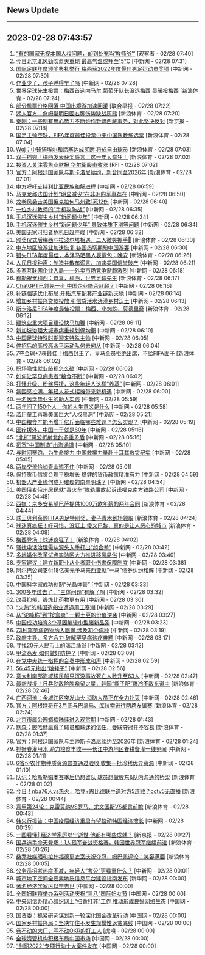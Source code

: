 ## News Update
---
2023-02-28 07:43:57
---
1. <a target="_blank" href="https://www.guancha.cn/internation/2023_02_28_681738.shtml">“有的国家无视本国人权问题，却到处充当‘教师爷’”</a> [观察者 - 02/28 07:40]
2. <a target="_blank" href="http://www.chinanews.com//sh/2023/02-28/9961911.shtml">今日北京北风劲吹蓝天重现 最高气温或升至15℃</a> [中新网 - 02/28 07:31]
3. <a target="_blank" href="http://www.chinanews.com//ty/2023/02-28/9961910.shtml">国际足联年度颁奖典礼举行 梅西获2022年度最佳男足运动员奖项</a> [中新网 - 02/28 07:30]
4. <a target="_blank" href="http://www.chinanews.com//gn/2023/02-28/9961909.shtml">作业少了，孩子睡得早了吗</a> [中新网 - 02/28 07:28]
5. <a target="_blank" href="https://k.sina.cn/article_6507359464_183de6ce8020015lig.html?from=sports&subch=osport">世界足球先生投票：梅西首选内马尔 葡萄牙队长没选梅西 吴曦投梅西</a> [新浪体育 - 02/28 07:24]
6. <a target="_blank" href="https://www.zaobao.com/realtime/china/story20230228-1367672">部分机票价格回落 中国出境游加速回暖</a> [联合早报 - 02/28 07:22]
7. <a target="_blank" href="https://k.sina.cn/article_2018499075_784fda0302001lv9y.html?from=sports&subch=osport">湖人官方：詹姆斯明日因右脚伤势缺战灰熊</a> [新浪体育 - 02/28 07:20]
8. <a target="_blank" href="https://www.bjnews.com.cn/detail-167753978514961.html">秦刚：一些别有用心势力不断炒作新疆西藏事务，对此坚决反对</a> [新京报 - 02/28 07:18]
9. <a target="_blank" href="https://k.sina.cn/article_2018499075_784fda0302001lv9r.html?from=sports&subch=osport">国足主帅空缺，FIFA年度最佳投票中无中国队教练选票</a> [新浪体育 - 02/28 07:04]
10. <a target="_blank" href="https://k.sina.cn/article_2018499075_784fda0302001lv9q.html?from=sports&subch=osport">Woj：中锋诺埃尔和活塞达成买断 将成自由球员</a> [新浪体育 - 02/28 07:03]
11. <a target="_blank" href="https://k.sina.cn/article_2018499075_m784fda0303301lv9s.html?from=sports&subch=osport">双手插兜！梅西发表获奖感言：这一年太疯狂！</a> [新浪体育 - 02/28 07:02]
12. <a target="_blank" href="https://www.rfi.fr/cn/%E8%B4%A2%E7%BB%8F%E5%BF%AB%E8%AE%AF/20230227-%E7%BE%8E%E5%9B%BD%E5%8D%87%E6%81%AF%E7%96%91%E8%99%91%E5%BC%95%E5%8F%91%E6%8C%AB%E8%B7%8C%E5%90%8E-%E6%AC%A7%E6%B4%B2%E8%82%A1%E5%B8%82%E5%8F%8D%E5%BC%B9%E6%94%B6%E6%B6%A8">投资人关注零售业财报  华尔街股市收涨</a> [RFI - 02/28 07:02]
13. <a target="_blank" href="https://k.sina.cn/article_1698513182_653d411e04001dk7n.html?from=sports&subch=osport">官方：阿根廷国家队与斯卡洛尼续约，新合同至2026年</a> [新浪体育 - 02/28 07:01]
14. <a target="_blank" href="http://www.chinanews.com//gn/2023/02-28/9961906.shtml">中方呼吁支持利比亚民族和解进程</a> [中新网 - 02/28 06:59]
15. <a target="_blank" href="http://www.chinanews.com//gj/2023/02-28/9961905.shtml">马克龙称法国计划“明显减少”在非洲的军事存在</a> [中新网 - 02/28 06:50]
16. <a target="_blank" href="http://www.chinanews.com//gj/2023/02-28/9961904.shtml">龙卷风袭击美国俄克拉何马州致1死12伤</a> [中新网 - 02/28 06:40]
17. <a target="_blank" href="http://www.chinanews.com//sh/2023/02-28/9961901.shtml">一位乡村教师的“手机攻防战”</a> [中新网 - 02/28 06:35]
18. <a target="_blank" href="http://www.chinanews.com//sh/2023/02-28/9961900.shtml">手机沉迷催生乡村“新问题少年”</a> [中新网 - 02/28 06:34]
19. <a target="_blank" href="http://www.chinanews.com//sh/2023/02-28/9961900.shtml">手机沉迷催生乡村“新问题少年” 导致体质下滑等问题</a> [中新网 - 02/28 06:34]
20. <a target="_blank" href="http://www.chinanews.com//gj/2023/02-28/9961899.shtml">美国无家可归者危机日趋严峻</a> [中新网 - 02/28 06:32]
21. <a target="_blank" href="https://k.sina.cn/article_2018499075_784fda0302001lv9a.html?from=sports&subch=osport">颁奖仪式后梅西与拉波尔塔相遇，二人微笑握手🤝</a> [新浪体育 - 02/28 06:30]
22. <a target="_blank" href="http://www.chinanews.com//gj/2023/02-28/9961898.shtml">中东地区旅游业加速恢复 各国热切期盼中国游客</a> [中新网 - 02/28 06:30]
23. <a target="_blank" href="https://k.sina.cn/article_2018499075_784fda0302001lv98.html?from=sports&subch=osport">错失FIFA年度最佳，本泽马晒黑人表情包：晚安</a> [新浪体育 - 02/28 06:26]
24. <a target="_blank" href="http://www.chinanews.com//gn/2023/02-28/9961894.shtml">人民日报钟声：制造并散布谎言，加速美国信誉破产</a> [中新网 - 02/28 06:21]
25. <a target="_blank" href="http://www.chinanews.com//cj/2023/02-28/9961893.shtml">多家互联网企业入局——外卖市场竞争渐趋激烈</a> [中新网 - 02/28 06:18]
26. <a target="_blank" href="https://k.sina.cn/article_2018499075_784fda0302001lv93.html?from=sports&subch=osport">穆勒祝贺梅西：恭喜，梅西，世界足球先生</a> [新浪体育 - 02/28 06:17]
27. <a target="_blank" href="http://www.chinanews.com//cj/2023/02-28/9961892.shtml">ChatGPT已领先一步 中国企业能否赶超？</a> [中新网 - 02/28 06:16]
28. <a target="_blank" href="http://www.chinanews.com//cj/2023/02-28/9961891.shtml">补链强链优化布局 开拓汽车配套产业链新天地</a> [中新网 - 02/28 06:14]
29. <a target="_blank" href="http://www.chinanews.com//cj/2023/02-28/9961890.shtml">增加乡村振兴贷款投放 引信贷活水浇灌乡村沃土</a> [中新网 - 02/28 06:13]
30. <a target="_blank" href="https://k.sina.cn/article_2018499075_784fda0302001lv8y.html?from=sports&subch=osport">斯卡洛尼FIFA年度最佳投票：梅西、小蜘蛛、莫德里奇</a> [新浪体育 - 02/28 06:12]
31. <a target="_blank" href="http://www.chinanews.com//cj/2023/02-28/9961889.shtml">建筑业重大项目建设快马加鞭</a> [中新网 - 02/28 06:11]
32. <a target="_blank" href="http://www.chinanews.com//gj/2023/02-28/9961888.shtml">新加坡治理大城市病重规划保均衡</a> [中新网 - 02/28 06:10]
33. <a target="_blank" href="http://www.chinanews.com//ty/2023/02-28/9961886.shtml">中国足球特殊时期迎来特殊主帅</a> [中新网 - 02/28 06:05]
34. <a target="_blank" href="http://www.chinanews.com//ty/2023/02-28/9961885.shtml">停招后的高校高水平运动队何去何从</a> [中新网 - 02/28 06:04]
35. <a target="_blank" href="https://k.sina.cn/article_2834321443_a8f0502300100ya0m.html?from=sports&subch=global">7夺金球+7获最佳！梅西封王了，皇马全员拒绝出席，不给FIFA面子</a> [新浪体育 - 02/28 06:02]
36. <a target="_blank" href="http://www.chinanews.com//sh/2023/02-28/9961883.shtml">职场隐性就业歧视怎么破</a> [中新网 - 02/28 06:02]
37. <a target="_blank" href="http://www.chinanews.com//sh/2023/02-28/9961882.shtml">如何让罕见病患者“粮食不断”</a> [中新网 - 02/28 06:02]
38. <a target="_blank" href="http://www.chinanews.com//cj/2023/02-28/9961881.shtml">打怪升级、粉丝后援，这些年轻人这样“养基”</a> [中新网 - 02/28 06:01]
39. <a target="_blank" href="http://www.chinanews.com//cj/2023/02-28/9961880.shtml">氛围感拉满，年轻人花式摆摊带来新机遇</a> [中新网 - 02/28 06:00]
40. <a target="_blank" href="http://www.chinanews.com//sh/2023/02-28/9961879.shtml">一名医学毕业生的助人实践</a> [中新网 - 02/28 05:59]
41. <a target="_blank" href="http://www.chinanews.com//sh/2023/02-28/9961878.shtml">两年问了150个人，你的人生意义是什么</a> [中新网 - 02/28 05:58]
42. <a target="_blank" href="http://www.chinanews.com//gj/2023/02-28/9961876.shtml">滥用童工再曝美国巨大“人权黑洞”</a> [中新网 - 02/28 05:21]
43. <a target="_blank" href="http://www.chinanews.com//gn/2023/02-28/9961875.shtml">中国粮食产能再增千亿斤面临哪些难题？怎么实现？</a> [中新网 - 02/28 05:19]
44. <a target="_blank" href="http://www.chinanews.com//gn/2023/02-28/9961873.shtml">医疗援外，中国一干就是60年</a> [中新网 - 02/28 05:16]
45. <a target="_blank" href="http://www.chinanews.com//gj/2023/02-28/9961874.shtml">“北扩”风波折射北约多重矛盾</a> [中新网 - 02/28 05:16]
46. <a target="_blank" href="http://www.chinanews.com//cj/2023/02-28/9961870.shtml">拓宽“中国制造”出海通道</a> [中新网 - 02/28 05:10]
47. <a target="_blank" href="http://www.chinanews.com//gn/2023/02-28/9961869.shtml">与时间赛跑、为生命接力 中国救援力量赴土耳其救灾纪实</a> [中新网 - 02/28 05:05]
48. <a target="_blank" href="http://www.chinanews.com//gn/2023/02-28/9961868.shtml">两岸交流恰如青山遮不住</a> [中新网 - 02/28 05:01]
49. <a target="_blank" href="http://www.chinanews.com//cj/2023/02-28/9961867.shtml">保持货币信贷合理平稳增长 稳健的货币政策精准有力</a> [中新网 - 02/28 04:59]
50. <a target="_blank" href="http://www.chinanews.com//cj/2023/02-28/9961866.shtml">机器人产业缘何成为璀璨的南粤明珠？</a> [中新网 - 02/28 04:54]
51. <a target="_blank" href="http://www.chinanews.com//gj/2023/02-28/9961865.shtml">美国俄亥俄州居民就“毒火车”脱轨事故起诉诺福克南方铁路公司</a> [中新网 - 02/28 04:48]
52. <a target="_blank" href="https://k.sina.cn/article_2018499075_784fda0302001lv80.html?from=sports&subch=osport">西媒：京多安希望巴萨提供1000万欧年薪的两年合同</a> [新浪体育 - 02/28 04:44]
53. <a target="_blank" href="https://k.sina.cn/article_2018499075_784fda0302001lv7q.html?from=sports&subch=osport">球王贝利获颁FIFA男足特别奖，妻子青木到场领取</a> [新浪体育 - 02/28 04:24]
54. <a target="_blank" href="https://k.sina.cn/article_2045222122_m79e79cea0330154ra.html?from=sports&subch=osport">球迷真疯狂！好可惜，没赶上 傻叉巴黎，真的是让人恶心的城市</a> [新浪体育 - 02/28 04:08]
55. <a target="_blank" href="https://k.sina.cn/article_2045222122_m79e79cea0330154r9.html?from=sports&subch=osport">梅西登场！球迷疯狂了！</a> [新浪体育 - 02/28 04:02]
56. <a target="_blank" href="http://www.chinanews.com//sh/2023/02-28/9961864.shtml">骚扰电话治理需从源头入手打出“组合拳”</a> [中新网 - 02/28 03:42]
57. <a target="_blank" href="http://www.chinanews.com//gn/2023/02-28/9961863.shtml">多地婚俗改革试点实验区大力推进移风易俗</a> [中新网 - 02/28 03:40]
58. <a target="_blank" href="http://www.chinanews.com//gn/2023/02-28/9961862.shtml">专家建议：建立新职业从业者职业伤害保障制度</a> [中新网 - 02/28 03:38]
59. <a target="_blank" href="http://www.chinanews.com//gj/2023/02-28/9961861.shtml">阿尔巴公司支付18亿美元予马来西亚就“一马”债券纠纷和解</a> [中新网 - 02/28 03:35]
60. <a target="_blank" href="http://www.chinanews.com//gn/2023/02-28/9961860.shtml">中国科学家成功创制“光晶体管”</a> [中新网 - 02/28 03:33]
61. <a target="_blank" href="http://www.chinanews.com//sh/2023/02-28/9961859.shtml">300多年过去了，“三体问题”有解了吗</a> [中新网 - 02/28 03:32]
62. <a target="_blank" href="http://www.chinanews.com//life/2023/02-28/9961858.shtml">改善抑郁，锻炼比药物更有用</a> [中新网 - 02/28 03:30]
63. <a target="_blank" href="http://www.chinanews.com//gj/2023/02-28/9961857.shtml">“火热”的韩国造船业遭遇用工寒潮</a> [中新网 - 02/28 03:29]
64. <a target="_blank" href="http://www.chinanews.com//cj/2023/02-28/9961856.shtml">从“论吨称”到“按盒卖” 一颗土豆的价值逆袭</a> [中新网 - 02/28 03:27]
65. <a target="_blank" href="http://www.chinanews.com//gn/2023/02-28/9961855.shtml">中国成功培育3个基因编辑小型猪新品系</a> [中新网 - 02/28 03:23]
66. <a target="_blank" href="http://www.chinanews.com//sh/2023/02-28/9961854.shtml">73种罕见病药物纳入医保 涉及31个病种</a> [中新网 - 02/28 03:19]
67. <a target="_blank" href="http://www.chinanews.com//gn/2023/02-28/9961853.shtml">政府主导、多方合力 破解罕见病诊疗难题</a> [中新网 - 02/28 03:17]
68. <a target="_blank" href="http://www.chinanews.com//sh/2023/02-28/9961852.shtml">寻找20元人民币上的漓江渔翁</a> [中新网 - 02/28 03:12]
69. <a target="_blank" href="http://www.chinanews.com//sh/2023/02-28/9961851.shtml">甲流高发 如何做好防护？</a> [中新网 - 02/28 03:09]
70. <a target="_blank" href="http://www.chinanews.com//gn/2023/02-28/9961850.shtml">在党中央统一指挥的合奏中形成和声</a> [中新网 - 02/28 02:59]
71. <a target="_blank" href="http://www.chinanews.com//gn/2023/02-28/9961849.shtml">56.45元揪出“粮耗子”</a> [中新网 - 02/28 02:56]
72. <a target="_blank" href="http://www.chinanews.com//gj/2023/02-28/9961848.shtml">意大利南部海域移民船只沉没事故死亡人数升至63人</a> [中新网 - 02/28 02:47]
73. <a target="_blank" href="https://k.sina.cn/article_3181157500_bd9c9c7c00101mqym.html?from=sports&subch=pingpang">最新战报！日乒劲敌险胜希望之星，韩国“瘸子配”爆冷不敌东道主</a> [新浪体育 - 02/28 02:46]
74. <a target="_blank" href="http://www.chinanews.com//sh/2023/02-28/9961847.shtml">广西河池：金城江区突发山火 消防人员正在全力扑灭</a> [中新网 - 02/28 02:46]
75. <a target="_blank" href="https://k.sina.cn/article_2018499075_784fda0302001lv6u.html?from=sports&subch=osport">官方：阿根廷将在3月底与巴拿马、库拉索进行两场友谊赛</a> [新浪体育 - 02/28 02:24]
76. <a target="_blank" href="http://www.chinanews.com//sh/2023/02-28/9961846.shtml">北京市属公园蜡梅陆续进入观赏期</a> [中新网 - 02/28 01:43]
77. <a target="_blank" href="https://k.sina.cn/article_2018499075_784fda0302001lv6k.html?from=sports&subch=osport">默森：滕哈赫赢得了球员和球迷的信任，曼联夺冠并不容易</a> [新浪体育 - 02/28 01:37]
78. <a target="_blank" href="https://k.sina.cn/article_2018499075_784fda0302001lv6d.html?from=sports&subch=osport">官方：阿根廷国家队与主帅斯卡洛尼续约至2026年</a> [新浪体育 - 02/28 01:24]
79. <a target="_blank" href="http://www.chinanews.com//gn/2023/02-28/9961845.shtml">抓好春灌用水 助力粮食丰收——长江中游地区春耕备灌一线见闻</a> [中新网 - 02/28 01:11]
80. <a target="_blank" href="http://www.chinanews.com//gn/2023/02-28/9961844.shtml">6省份农作物种质资源普查通过验收 收集一批珍稀优异资源</a> [中新网 - 02/28 01:10]
81. <a target="_blank" href="https://k.sina.cn/article_2018499075_784fda0302001lv67.html?from=sports&subch=osport">队记：哈斯勒姆本赛季后仍想留队 球员想做股东&队内沟通的桥梁</a> [新浪体育 - 02/28 01:02]
82. <a target="_blank" href="https://k.sina.cn/article_1685707867_6479dc5b00101a2oi.html?from=sports&subch=nba">今日！nba76人vs热火，哈登+恩比德联手送对方5连败？cctv5无直播</a> [新浪体育 - 02/28 00:44]
83. <a target="_blank" href="https://k.sina.cn/article_1436416680_559dfaa80010162fw.html?from=sports&subch=global">意甲第24轮：克雷莫纳VS罗马、尤文图斯VS都灵前瞻</a> [新浪体育 - 02/28 00:43]
84. <a target="_blank" href="http://www.chinanews.com//gj/2023/02-28/9961842.shtml">韩央行报告：中国疫后经济重启有望拉动韩国经济增长</a> [中新网 - 02/28 00:39]
85. <a target="_blank" href="https://www.bjnews.com.cn/detail-167751426114928.html">一图看懂│经济学家厉以宁逝世 他都有哪些成就？</a> [新京报 - 02/28 00:27]
86. <a target="_blank" href="https://k.sina.cn/article_1688096585_649e4f490200172wm.html?from=sports&subch=osport">国乒选手今天登场！1人孤军奋战资格赛，韩国世界冠军继续前进</a> [新浪体育 - 02/28 00:26]
87. <a target="_blank" href="https://k.sina.cn/article_2018499075_784fda0302001lv5p.html?from=sports&subch=osport">桑乔社媒晒和拉什福德更衣室庆祝夺冠，姆巴佩评论：笑容满面</a> [新浪体育 - 02/28 00:05]
88. <a target="_blank" href="http://www.chinanews.com//gn/2023/02-28/9961840.shtml">公务员招考热度不减，年轻人“考公”更看重什么？</a> [中新网 - 02/28 00:01]
89. <a target="_blank" href="http://www.news.cn/politics/2023-02/28/c_1129402050.htm">城市地下空间全要素地质信息平台建设指南发布</a> [新华网 - 02/28 00:00]
90. <a target="_blank" href="http://news.china.com.cn/2023-02/28/content_85131603.htm">著名经济学家厉以宁去世</a> [中国网 - 02/28 00:00]
91. <a target="_blank" href="http://news.china.com.cn/2023-02/28/content_85131555.htm">全国妇联将举办系列活动庆祝“三八”国际妇女节</a> [中国网 - 02/28 00:00]
92. <a target="_blank" href="http://news.china.com.cn/2023-02/28/content_85131713.htm">中央网信办精心组织网上“扫黄打非”工作 推动形成良好网络生态</a> [中国网 - 02/28 00:00]
93. <a target="_blank" href="http://news.china.com.cn/2023-02/28/content_85131563.htm">国资委：抓紧研究谋划新一轮深化国企改革行动</a> [中国网 - 02/28 00:00]
94. <a target="_blank" href="http://news.china.com.cn/2023-02/28/content_85131552.htm">国家乡村振兴局：坚决守住不发生规模性返贫底线</a> [中国网 - 02/28 00:00]
95. <a target="_blank" href="https://www.huxiu.com/article/806461.html">卷不动的大厂，写不动OKR的打工人</a> [虎嗅 - 02/28 00:00]
96. <a target="_blank" href="http://news.china.com.cn/2023-02/28/content_85131504.htm">全球资管机构积极布局中国市场</a> [中国网 - 02/28 00:00]
97. <a target="_blank" href="http://news.china.com.cn/2023-02/28/content_85131714.htm">“剑网2022”专项行动十大案件发布</a> [中国网 - 02/28 00:00]
